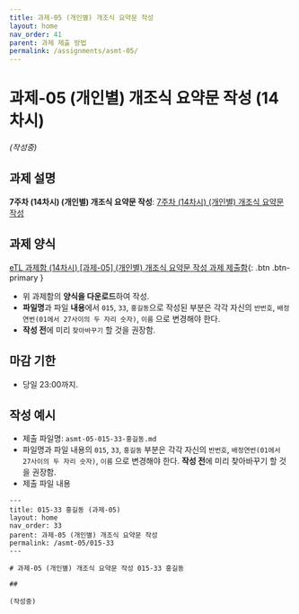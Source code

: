 ```yaml
---
title: 과제-05 (개인별) 개조식 요약문 작성
layout: home
nav_order: 41
parent: 과제 제출 방법
permalink: /assignments/asmt-05/
---
```


# 과제-05 (개인별) 개조식 요약문 작성 (14차시)

*(작성중)*

## 과제 설명

**7주차 (14차시) (개인별) 개조식 요약문 작성**: [7주차 (14차시) (개인별) 개조식 요약문 작성]({{site.baseurl}}/lectures/week07-14)

## 과제 양식

[eTL 과제함 (14차시) [과제-05] (개인별) 개조식 요약문 작성 과제 제출함](https://myetl.snu.ac.kr/){: .btn .btn-primary }

- 위 과제함의 **양식을 다운로드**하여 작성.
- **파일명**과 파일 **내용**에서 `015`, `33`, `홍길동`으로 작성된 부분은 각각 자신의 `반번호`, `배정연번(01에서 27사이의 두 자리 숫자)`, `이름` 으로 변경해야 한다. 
- **작성 전**에 미리 `찾아바꾸기` 할 것을 권장함.

## 마감 기한

- 당일 23:00까지.

## 작성 예시

- 제출 파일명: `asmt-05-015-33-홍길동.md` 
- 파일명과 파일 내용의 `015`, `33`, `홍길동` 부분은 각각 자신의 `반번호`, `배정연번(01에서 27사이의 두 자리 숫자)`, `이름` 으로 변경해야 한다. **작성 전**에 미리 찾아바꾸기 할 것을 권장함.
- 제출 파일 내용

```
---
title: 015-33 홍길동 (과제-05)
layout: home
nav_order: 33
parent: 과제-05 (개인별) 개조식 요약문 작성
permalink: /asmt-05/015-33
---

# 과제-05 (개인별) 개조식 요약문 작성 015-33 홍길동 

## 

(작성중)

```


